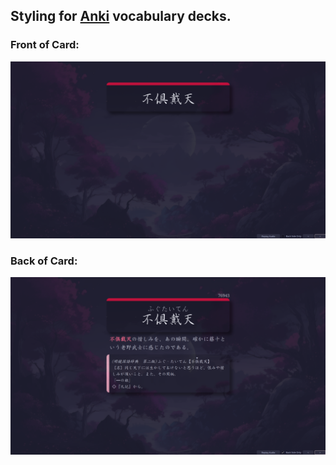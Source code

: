 ## Styling for [Anki](https://apps.ankiweb.net/) vocabulary decks.

### Front of Card:

![](front_example.png)

### Back of Card:

![](back_example.png)
